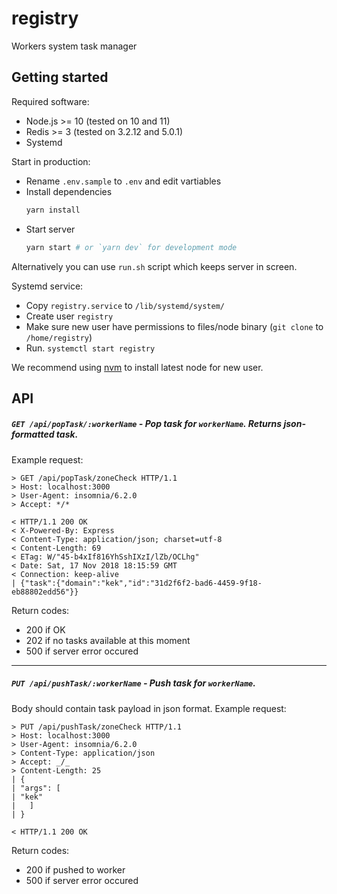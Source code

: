 # registry

Workers system task manager

## Getting started

Required software:

- Node.js >= 10 (tested on 10 and 11)
- Redis >= 3 (tested on 3.2.12 and 5.0.1)
- Systemd

Start in production:

- Rename `.env.sample` to `.env` and edit vartiables
- Install dependencies
  ```bash
  yarn install
  ```
- Start server
  ```bash
  yarn start # or `yarn dev` for development mode
  ```

Alternatively you can use `run.sh` script which keeps server in screen.

Systemd service:

- Copy `registry.service` to `/lib/systemd/system/`
- Create user `registry`
- Make sure new user have permissions to files/node binary (`git clone` to `/home/registry`)
- Run. `systemctl start registry`

We recommend using [nvm](https://github.com/creationix/nvm) to install latest node for new user.

## API

##### `GET /api/popTask/:workerName` - Pop task for `workerName`. Returns json-formatted task.

Example request:

```http
> GET /api/popTask/zoneCheck HTTP/1.1
> Host: localhost:3000
> User-Agent: insomnia/6.2.0
> Accept: */*

< HTTP/1.1 200 OK
< X-Powered-By: Express
< Content-Type: application/json; charset=utf-8
< Content-Length: 69
< ETag: W/"45-b4xIf816YhSshIXzI/lZb/OCLhg"
< Date: Sat, 17 Nov 2018 18:15:59 GMT
< Connection: keep-alive
| {"task":{"domain":"kek","id":"31d2f6f2-bad6-4459-9f18-eb88802edd56"}}
```

Return codes:

- 200 if OK
- 202 if no tasks available at this moment
- 500 if server error occured

---

##### `PUT /api/pushTask/:workerName` - Push task for `workerName`.

Body should contain task payload in json format.
Example request:

```http
> PUT /api/pushTask/zoneCheck HTTP/1.1
> Host: localhost:3000
> User-Agent: insomnia/6.2.0
> Content-Type: application/json
> Accept: _/_
> Content-Length: 25
| {
| "args": [
| "kek"
|   ]
| }

< HTTP/1.1 200 OK
```

Return codes:

- 200 if pushed to worker
- 500 if server error occured
